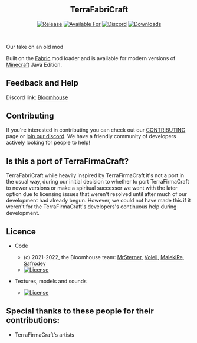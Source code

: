 [//]: # (<img alt="TerraFabriCraft Icon" src="src/main/resources/assets/terrafabricraft/icon.png" width="128">)
<div style="text-align: center">

## **TerraFabriCraft**

<!-- todo: replace 494721 with your CurseForge project id -->
[![Release](https://img.shields.io/github/v/release/BloomhouseMC/Terrafabricraft?style=for-the-badge&include_prereleases&sort=semver)][releases]
[![Available For](https://img.shields.io/badge/dynamic/json?label=Available%20For&style=for-the-badge&color=34aa2f&query=gameVersionLatestFiles%5B0%5D.gameVersion&url=https%3A%2F%2Faddons-ecs.forgesvc.net%2Fapi%2Fv2%2Faddon%2F494721)][curseforge]
[![Discord](https://img.shields.io/discord/854223782171508799?color=5865f2&label=Feedback%20%26%20Help&style=for-the-badge)][discord]
[![Downloads](https://img.shields.io/badge/dynamic/json?label=Downloads&style=for-the-badge&color=f16436&query=downloadCount&url=https%3A%2F%2Faddons-ecs.forgesvc.net%2Fapi%2Fv2%2Faddon%2F494721)][curseforge:files]
</div>

<br/>

Our take on an old mod

Built on the [Fabric](https://fabricmc.net/) mod loader and is available for modern
versions of [Minecraft](ttps://minecraft.net/) Java Edition.

## Feedback and Help
Discord link: [Bloomhouse][discord]

## Contributing
If you're interested in contributing you can check out our [CONTRIBUTING](CONTRIBUTING.md) page or [join our discord][discord]. We have a friendly community of developers actively looking for people to help!

## Is this a port of TerraFirmaCraft?
TerraFabriCraft while heavily inspired by TerraFirmaCraft it's not a port in the usual way, during our initial decision to whether to port TerraFirmaCraft to newer versions or make a spiritual successor we went with the later option due to licensing issues that weren't resolved until after much of our development had already begun. However, we could not have made this if it weren't for the TerraFirmaCraft's developers's continuous help during development.

## Licence

* Code
  - (c) 2021-2022, the Bloomhouse team: [MrSterner], [Voleil], [MalekiRe], [Safrodev]
  - [![License](https://camo.githubusercontent.com/7db4c41fd9c360cd75560fa34cb8c7a8fd4977fe440ec479dd024f3cd1c1e217/68747470733a2f2f696d672e736869656c64732e696f2f62616467652f6c6963656e63652d4d49542d626c7565)](https://opensource.org/licenses/MIT)
  
* Textures, models and sounds
  - [![License](https://camo.githubusercontent.com/695f14e4af145fe4969a2d0057227f58ce554cfa035858456e480b2cc740c9bb/68747470733a2f2f696d672e736869656c64732e696f2f62616467652f4c6963656e73652d43435f42592d2d53415f342e302d626c75652e7376673f7374796c653d666c61742d737175617265)](https://creativecommons.org/licenses/by-sa/4.0/)


## Special thanks to these people for their contributions:

* TerraFirmaCraft's artists

[discord]:  https://discord.gg/hpDv9FQJAS
[curseforge]: https://curseforge.com/minecraft/mc-mods/modid/files
[curseforge:files]: https://curseforge.com/minecraft/mc-mods/modid/files
[releases]: https://github.com/BloomhouseMC/Terrafabricraft/releases
[MrSterner]: https://github.com/mrsterner
[Voleil]: https://github.com/Voleil
[Safrodev]: https://github.com/Safrodev
[MalekiRe]: https://github.com/MalekiRe